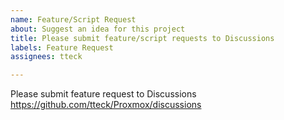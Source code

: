 ```yaml
---
name: Feature/Script Request
about: Suggest an idea for this project
title: Please submit feature/script requests to Discussions
labels: Feature Request
assignees: tteck

---
```


Please submit feature request to Discussions
https://github.com/tteck/Proxmox/discussions
